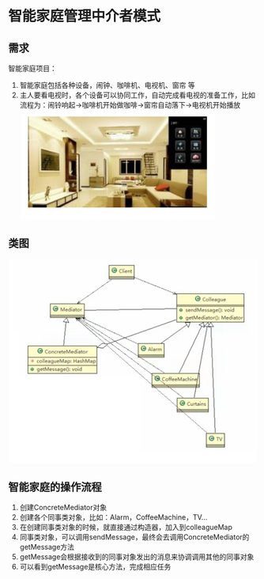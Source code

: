 # 智能家庭管理中介者模式

## 需求

智能家庭项目：

1) 智能家庭包括各种设备，闹钟、咖啡机、电视机、窗帘 等
2) 主人要看电视时，各个设备可以协同工作，自动完成看电视的准备工作，比如流程为：闹铃响起->咖啡机开始做咖啡->窗帘自动落下->电视机开始播放
   ![img.png](../../../../resources/picture/img66.png)

## 类图

![img.png](../../../../resources/picture/img68.png)

## 智能家庭的操作流程

1. 创建ConcreteMediator对象
2. 创建各个同事类对象，比如：Alarm，CoffeeMachine，TV...
3. 在创建同事类对象的时候，就直接通过构造器，加入到colleagueMap
4. 同事类对象，可以调用sendMessage，最终会去调用ConcreteMediator的getMessage方法
5. getMessage会根据接收到的同事对象发出的消息来协调调用其他的同事对象
6. 可以看到getMessage是核心方法，完成相应任务